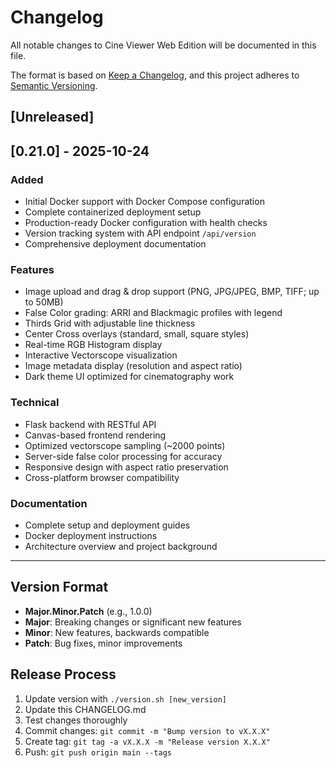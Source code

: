 # Changelog

All notable changes to Cine Viewer Web Edition will be documented in this file.

The format is based on [Keep a Changelog](https://keepachangelog.com/en/1.0.0/),
and this project adheres to [Semantic Versioning](https://semver.org/spec/v2.0.0.html).

## [Unreleased]

## [0.21.0] - 2025-10-24

### Added
- Initial Docker support with Docker Compose configuration
- Complete containerized deployment setup
- Production-ready Docker configuration with health checks
- Version tracking system with API endpoint `/api/version`
- Comprehensive deployment documentation

### Features
- Image upload and drag & drop support (PNG, JPG/JPEG, BMP, TIFF; up to 50MB)
- False Color grading: ARRI and Blackmagic profiles with legend
- Thirds Grid with adjustable line thickness
- Center Cross overlays (standard, small, square styles)
- Real-time RGB Histogram display
- Interactive Vectorscope visualization
- Image metadata display (resolution and aspect ratio)
- Dark theme UI optimized for cinematography work

### Technical
- Flask backend with RESTful API
- Canvas-based frontend rendering
- Optimized vectorscope sampling (~2000 points)
- Server-side false color processing for accuracy
- Responsive design with aspect ratio preservation
- Cross-platform browser compatibility

### Documentation
- Complete setup and deployment guides
- Docker deployment instructions
- Architecture overview and project background

---

## Version Format

- **Major.Minor.Patch** (e.g., 1.0.0)
- **Major**: Breaking changes or significant new features
- **Minor**: New features, backwards compatible
- **Patch**: Bug fixes, minor improvements

## Release Process

1. Update version with `./version.sh [new_version]`
2. Update this CHANGELOG.md
3. Test changes thoroughly
4. Commit changes: `git commit -m "Bump version to vX.X.X"`
5. Create tag: `git tag -a vX.X.X -m "Release version X.X.X"`
6. Push: `git push origin main --tags`